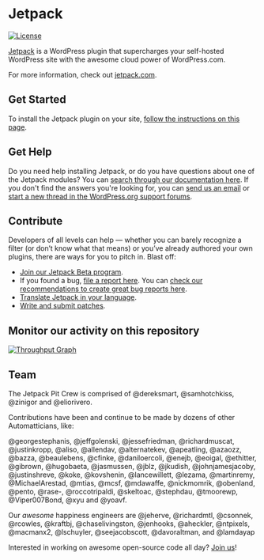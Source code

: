 # Jetpack

[![License](https://poser.pugx.org/automattic/jetpack/license.svg)](http://www.gnu.org/licenses/gpl-2.0.html)

[Jetpack](http://jetpack.com/) is a WordPress plugin that supercharges your self-hosted WordPress site with the awesome cloud power of WordPress.com.

For more information, check out [jetpack.com](http://jetpack.com/).

## Get Started

To install the Jetpack plugin on your site, [follow the instructions on this page](http://jetpack.com/install/).

## Get Help

Do you need help installing Jetpack, or do you have questions about one of the Jetpack modules? You can [search through our documentation here](http://jetpack.com/support/). If you don't find the answers you're looking for, you can [send us an email](http://jetpack.com/contact-support/) or [start a new thread in the WordPress.org support forums](https://wordpress.org/support/plugin/jetpack#postform).

## Contribute

Developers of all levels can help — whether you can barely recognize a filter (or don’t know what that means) or you’ve already authored your own plugins, there are ways for you to pitch in. Blast off:

- [Join our Jetpack Beta program](http://jetpack.com/beta/).
- If you found a bug, [file a report here](https://github.com/Automattic/jetpack/issues/new). You can [check our recommendations to create great bug reports here](http://jetpack.com/contribute/#bugs).
- [Translate Jetpack in your language](https://translate.wordpress.org/projects/wp-plugins/jetpack).
- [Write and submit patches](https://github.com/Automattic/jetpack/blob/master/.github/CONTRIBUTING.md#write-and-submit-a-patch).

## Monitor our activity on this repository

[![Throughput Graph](https://graphs.waffle.io/automattic/jetpack/throughput.svg)](https://waffle.io/automattic/jetpack/metrics)

## Team

The Jetpack Pit Crew is comprised of @dereksmart, @samhotchkiss, @zinigor and @eliorivero.

Contributions have been and continue to be made by dozens of other Automatticians, like:

@georgestephanis, @jeffgolenski, @jessefriedman, @richardmuscat, @justinkropp, @aliso, @allendav, @alternatekev, @apeatling, @azaozz, @bazza, @beaulebens, @cfinke, @daniloercoli, @enejb, @eoigal, @ethitter, @gibrown, @hugobaeta, @jasmussen, @jblz, @jkudish, @johnjamesjacoby, @justinshreve, @koke, @kovshenin, @lancewillett, @lezama, @martinremy, @MichaelArestad, @mtias, @mcsf, @mdawaffe, @nickmomrik, @obenland, @pento, @rase-, @roccotripaldi, @skeltoac, @stephdau, @tmoorewp, @Viper007Bond, @xyu and @yoavf.

Our _awesome_ happiness engineers are @jeherve, @richardmtl, @csonnek, @rcowles, @kraftbj, @chaselivingston, @jenhooks, @aheckler, @ntpixels, @macmanx2, @lschuyler, @seejacobscott, @davoraltman, and @lamdayap

Interested in working on awesome open-source code all day? [Join us](http://automattic.com/work-with-us/)!
